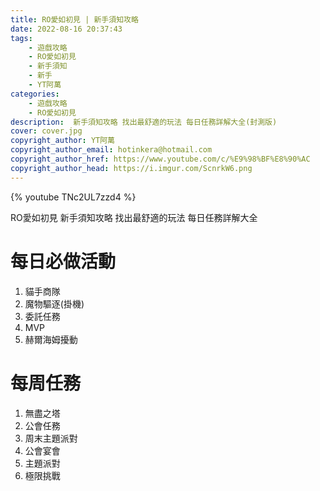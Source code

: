 ```yaml
---
title: RO愛如初見 | 新手須知攻略
date: 2022-08-16 20:37:43
tags: 
    - 遊戲攻略
    - RO愛如初見
    - 新手須知
    - 新手
    - YT阿萬
categories:
    - 遊戲攻略
    - RO愛如初見
description:  新手須知攻略 找出最舒適的玩法 每日任務詳解大全(封測版) 
cover: cover.jpg
copyright_author: YT阿萬
copyright_author_email: hotinkera@hotmail.com
copyright_author_href: https://www.youtube.com/c/%E9%98%BF%E8%90%AC
copyright_author_head: https://i.imgur.com/ScnrkW6.png
---
```


{% youtube TNc2UL7zzd4 %}

RO愛如初見 新手須知攻略 找出最舒適的玩法 每日任務詳解大全

# 每日必做活動

1. 貓手商隊
2. 魔物驅逐(掛機)
3. 委託任務
4. MVP
5. 赫爾海姆擾動

# 每周任務

1. 無盡之塔
2. 公會任務
3. 周末主題派對
4. 公會宴會
5. 主題派對
6. 極限挑戰


